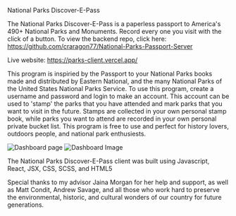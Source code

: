National Parks Discover-E-Pass

The National Parks Discover-E-Pass is a paperless passport to America's 490+ National Parks and Monuments. Record every one you visit with the click of a button. To view the backend repo, click here: https://github.com/craragon77/National-Parks-Passport-Server

Live website: https://parks-client.vercel.app/

This program is inspiried by the Passport to your National Parks books made and distributed by Eastern National, and the many National Parks of the United States National Parks Service. To use this program, create a username and password and login to make an account. This account can be used to 'stamp' the parks that you have attended and mark parks that you want to visit in the future. Stamps are collected in your own personal stamp book, while parks you want to attend are recorded in your own personal private bucket list. This program is free to use and perfect for history lovers, outdoors people, and national park enthusiests.


<img src="../src/pics/README-4.jpg" alt="Dashboard page"></img>
![Dashboard Image](./src/pics/README-4.jpg)

The National Parks Discover-E-Pass client was built using Javascript, React, JSX, CSS, SCSS, and HTML5

Special thanks to my advisor Jaina Morgan for her help and support, as well as Matt Condit, Andrew Savage, and all those who work hard to preserve the environmental, historic, and cultural wonders of our country for future generations. 

